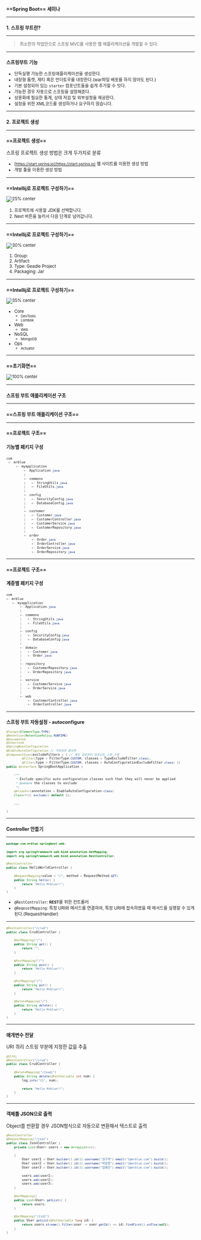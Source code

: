 <!-- $theme: gaia -->
<!-- template: gaia -->
<!-- page_number: true -->
<!-- $width: 1500px
     $height: 1125px -->
<style>
  * {
  	font-size: 90%;
  }
</style>
# ==Spring Boot== 세미나

---
# 1. 스프링 부트란?

---
> 최소한의 작업만으로 스프링 MVC를 사용한 웹 애플리케이션을 개발할 수 있다.

<!--
스프링 MVC를 사용하기 위해서는 필요한 프레임워크들과 라이브러리를 정확하게 설정하지 않으면 안된다. 또한 기본적인 처리를 구축하기 위해 MVC의 각 코드를 작성해야 한다.
-->

---
### 스프링부트 기능
- 단독실행 가능한 스프링애플리케이션을 생성한다.
- 내장형 톰캣, 제티 혹은 언더토우를 내장한다.(war파일 배포를 하지 않아도 된다.)
- 기본 설정되어 있는 `starter` 컴포넌트들을 쉽게 추가할 수 잇다.
- 가능한 경우 자동으로 스프링을 설정해준다.
- 상용화에 필요한 통계, 상태 저검 및 외부설정을 제공한다.
- 설정을 위한 XML코드를 생성하거나 요구하지 않습니다.

---
# 2. 프로젝트 생성

---
### ==프로젝트 생성==
스프링 프로젝트 생성 방법은 크게 두가지로 분류
- [https://start.spring.io](https://start.spring.io) 웹 사이트를 이용한 생성 방법
- 개발 툴을 이용한 생성 방법

---
### ==Intellij로 프로젝트 구성하기==
![25% center](/Users/mrblue-one0/Dev/01.Project/02.GitPage/wonyoungpark.github.io/images/2018/0509_01_01.png)

1. 프로젝트에 사용할 JDK를 선택합니다.
2. Next 버튼을 눌러서 다음 단계로 넘어갑니다.

---
### ==Intellij로 프로젝트 구성하기==
![30% center](/Users/mrblue-one0/Dev/01.Project/02.GitPage/wonyoungpark.github.io/images/2018/0509_01_02.png)
1. Group: 
2. Artifact: 
3. Type: Geadle Project
4. Packaging: Jar

---
### ==Intellij로 프로젝트 구성하기==
![35% center](/Users/mrblue-one0/Dev/01.Project/02.GitPage/wonyoungpark.github.io/images/2018/0509_01_03.png)
- Core
	- DevTools
	- Lombok 
- Web
    - Web 
- NoSQL
    - MongoDB
- Ops
    - Actuator

---
### ==초기화면==
![100% center](/Users/mrblue-one0/Dev/01.Project/02.GitPage/wonyoungpark.github.io/images/2018/0509_01_04.png)

---
# 스프링 부트 애플리케이션 구조

---
### ==스프링 부트 애플리케이션 구조==
<!-- 
스프링 부트는 자바 서버가 필요로 하지 않습니다. 스프링 부트에는 자바 서버가 내장되어 있으며, 그것을 사용해서 직접 서버를 가동해서 애플리케이션을 실행합니다. 즉, 서버 컨테이너에 배포 하는 과정이 필요 없습니다.
-->
---
### ==프로젝트 구조==
#### 기능별 패키지 구성
```java
com
 +- mrblue
     +- myapplication
         +- Application.java
         |
         +- commons
         |   +- StringUtils.java
         |   +- FileUtils.java
         |
         +- config
         |   +- SecurityConfig.java
         |   +- DatabaseConfig.java
         |
         +- customer
         |   +- Customer.java
         |   +- CustomerController.java
         |   +- CustomerService.java
         |   +- CustomerRepository.java
         |
         +- order
             +- Order.java
             +- OrderController.java
             +- OrderService.java
             +- OrderRepository.java
```

---
### ==프로젝트 구조==
#### 계층별 패키지 구성

```java
com
+- mrblue
   +- myapplication
       +- Application.java
       |
       +- commons
       |   +- StringUtils.java
       |   +- FileUtils.java
       |
       +- config
       |   +- SecurityConfig.java
       |   +- DatabaseConfig.java
       |
       +- domain
       |   +- Customer.java
       |   +- Order.java
       |
       +- repository
       |   +- CustomerRepository.java
       |   +- OrderRepository.java
       |
       +- service
       |   +- CustomerService.java
       |   +- OrderService.java
       |
       +- web
           +- CustomerController.java
           +- OrderController.java
```
<!--
스프링 부트는 특정한 코드 구조를 강요하지는 않습니다.
-->

---
### 스프링 부트 자동설정 - autoconfigure
```java
@Target(ElementType.TYPE)
@Retention(RetentionPolicy.RUNTIME)
@Documented
@Inherited
@SpringBootConfiguration
@EnableAutoConfiguration // 자동설정 활성화
@ComponentScan(excludeFilters = { // 해당 경로부터 컴포넌트 스캔 수행
		@Filter(type = FilterType.CUSTOM, classes = TypeExcludeFilter.class),
		@Filter(type = FilterType.CUSTOM, classes = AutoConfigurationExcludeFilter.class) })
public @interface SpringBootApplication {

	/**
	 * Exclude specific auto-configuration classes such that they will never be applied.
	 * @return the classes to exclude
	 */
	@AliasFor(annotation = EnableAutoConfiguration.class)
	Class<?>[] exclude() default {};

	...

}

```
---

# Controller 만들기

---
```java
package com.mrblue.springboot.web;

import org.springframework.web.bind.annotation.GetMapping;
import org.springframework.web.bind.annotation.RestController;

@RestController
public class HelloWorldController {

    @RequestMapping(value = "/", method = RequestMethod.GET)
    public String hello() {
        return "Hello Mrblue!!";
    }
}

```

- `@RestController`: **REST**를 위한 컨트롤러
- `@ReqeustMapping`: 특정 URI와 메서드를 연결하여, 특정 URI에 접속하였을 때 메서드를 실행할 수 있게된다.(RequestHandler)

---
```java
@RestController("/crud")
public class CrudController {

    @GetMapping("/")
    public String get() {
        return "";
    }

    @PostMapping("/")
    public String post() {
        return "Hello Mrblue!!";
    }

    @PutMapping("/")
    public String put() {
        return "Hello Mrblue!!";
    }

    @DeleteMapping("/")
    public String delete() {
        return "Hello Mrblue!!";
    }
}
```

---
### 매개변수 전달
URI 쿼리 스트링 부분에 지정한 값을 추출
```java
@Slf4j
@RestController("/crud")
public class CrudController {

    @DeleteMapping("/{num}")
    public String delete(@PathVariable int num) {
        log.info("{}", num);
        
        return "Hello Mrblue!!";
    }
}
```
---
### 객체를 JSON으로 출력
Object를 반환할 경우 JSON형식으로 자동으로 변환해서 텍스트로 출력
```java
@RestController
@RequestMapping("/json")
public class JsonController {
    private List<User> users = new ArrayList<>();

    {
        User user1 = User.builder().id(1).username("권구혁").email("1@mrblue.com").build();
        User user2 = User.builder().id(2).username("박원영").email("2@mrblue.com").build();
        User user3 = User.builder().id(3).username("엄혜선").email("3@mrblue.com").build();

        users.add(user1);
        users.add(user2);
        users.add(user3);
    }

    @GetMapping()
    public List<User> getList() {
        return users;
    }

    @GetMapping("/{id}")
    public User getList(@PathVariable long id) {
        return users.stream().filter(user -> user.getId() == id).findFirst().orElse(null);
    }
}

```